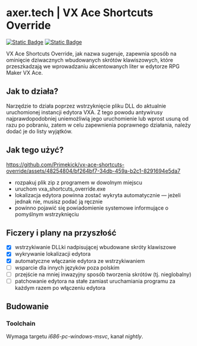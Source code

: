# axer.tech | VX Ace Shortcuts Override

[![Static Badge](https://img.shields.io/badge/README-in_English-blue)](https://github.com/Primekick/vx-ace-shortcuts-override/blob/master/README.md)
[![Static Badge](https://img.shields.io/badge/README-po_polsku-red)](https://github.com/Primekick/vx-ace-shortcuts-override/blob/master/README_pl.md)

VX Ace Shortcuts Override, jak nazwa sugeruje, zapewnia sposób na ominięcie dziwacznych wbudowanych skrótów klawiszowych, które przeszkadzają we wprowadzaniu akcentowanych liter w edytorze RPG Maker VX Ace.

## Jak to działa?
Narzędzie to działa poprzez wstrzyknięcie pliku DLL do aktualnie uruchomionej instancji edytora VXA. Z tego powodu antywirusy najprawdopodobniej uniemożliwią jego uruchomienie lub wprost usuną od razu po pobraniu, zatem w celu zapewnienia poprawnego działania, należy dodać je do listy wyjątków.

## Jak tego użyć?
https://github.com/Primekick/vx-ace-shortcuts-override/assets/48254804/bf264bf7-34db-459a-b2c1-8291694e5da7

- rozpakuj plik zip z programem w dowolnym miejscu
- uruchom vxa_shortcuts_override.exe
- lokalizacja edytora powinna zostać wykryta automatycznie — jeżeli jednak nie, musisz podać ją ręcznie
- powinno pojawić się powiadomienie systemowe informujące o pomyślnym wstrzyknięciu

## Ficzery i plany na przyszłość
- [x] wstrzykiwanie DLLki nadpisującej wbudowane skróty klawiszowe
- [x] wykrywanie lokalizacji edytora
- [x] automatyczne włączanie edytora ze wstrzykiwaniem
- [ ] wsparcie dla innych języków poza polskim
- [ ] przejście na mniej inwazyjny sposób tworzenia skrótów (tj. nieglobalny)
- [ ] patchowanie edytora na stałe zamiast uruchamiania programu za każdym razem po włączeniu edytora

## Budowanie
### Toolchain
Wymaga targetu _i686-pc-windows-msvc_, kanał _nightly_.
